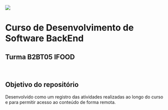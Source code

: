 ![](https://i.imgur.com/xG74tOh.png)
<h1>Curso de Desenvolvimento de Software BackEnd</h1>
 <h2>Turma B2BT05 IFOOD</h2>
 <br>
 <h2>Objetivo do repositório</h2>
 Desenvolvido como um registro das atividades realizadas ao longo do curso e para permitir acesso ao conteúdo de forma remota.
